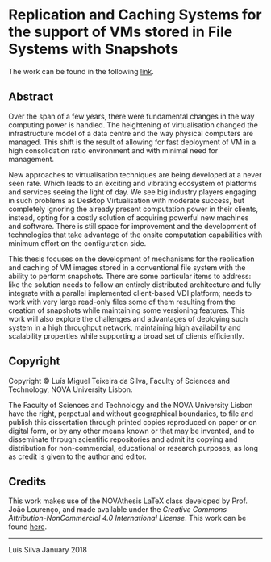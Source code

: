 # Replication and Caching Systems for the support of VMs stored in File Systems with Snapshots

The work can be found in the following [link](https://github.com/lumitesi/msc-thesis/raw/master/Msc_LuisSilva_44890_Final.pdf).



## Abstract

Over the span of a few years, there were fundamental changes in the way computing power is handled. The heightening of virtualisation changed the infrastructure model of a data centre and the way physical computers are managed. This shift is the result of allowing for fast deployment of VM in a high consolidation ratio environment and with minimal need for management.

New approaches to virtualisation techniques are being developed at a never seen rate. Which leads to an exciting and vibrating ecosystem of platforms and services seeing the light of day. We see big industry players engaging in such problems as Desktop Virtualisation with moderate success, but completely ignoring the already present computation power in their clients, instead, opting for a costly solution of acquiring powerful new machines and software. There is still space for improvement and the development of technologies that take advantage of the onsite computation capabilities with minimum effort on the configuration side.

This thesis focuses on the development of mechanisms for the replication and caching of VM images stored in a conventional file system with the ability to perform snapshots. There are some particular items to address: like the solution needs to follow an entirely distributed architecture and fully integrate with a parallel implemented client-based VDI platform; needs to work with very large read-only files some of them resulting from the creation of snapshots while maintaining some versioning features. This work will also explore the challenges and advantages of deploying such system in a high throughput network, maintaining high availability and scalability properties while supporting a broad set of clients efficiently. 



## Copyright

Copyright © Luís Miguel Teixeira da Silva, Faculty of Sciences and Technology, NOVA University Lisbon.

The Faculty of Sciences and Technology and the NOVA University Lisbon have the right, perpetual and without geographical boundaries, to file and publish this dissertation through printed copies reproduced on paper or on digital form, or by any other means known or that may be invented, and to disseminate through scientific repositories and admit its copying and distribution for non-commercial, educational or research purposes, as long as credit is given to the author and editor.



## Credits

This work makes use of the NOVAthesis LaTeX class developed by Prof. João Lourenço, and made available under the *Creative Commons Attribution-NonCommercial 4.0 International License*. This work can be found [here](https://github.com/joaomlourenco/novathesis).

-----

Luis Silva
January 2018